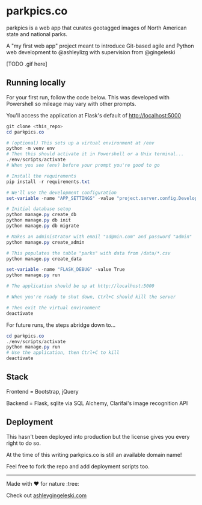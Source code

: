 # parkpics.co

parkpics is a web app that curates geotagged images of North American state and national parks.

A "my first web app" project meant to introduce Git-based agile and Python web development to @ashleylizg with supervision from @gingeleski

[TODO .gif here]

## Running locally

For your first run, follow the code below. This was developed with Powershell so mileage may vary with other prompts.

You'll access the application at Flask's default of [http://localhost:5000](http://localhost:5000)

```powershell
git clone <this_repo>
cd parkpics.co

# (optional) This sets up a virtual environment at /env
python -m venv env
# Then this should activate it in Powershell or a Unix terminal...
./env/scripts/activate
# When you see (env) before your prompt you're good to go

# Install the requirements
pip install -r requirements.txt

# We'll use the development configuration
set-variable -name "APP_SETTINGS" -value "project.server.config.DevelopmentConfig"

# Initial database setup
python manage.py create_db
python manage.py db init
python manage.py db migrate

# Makes an administrator with email "ad@min.com" and password "admin"
python manage.py create_admin

# This populates the table "parks" with data from /data/*.csv
python manage.py create_data

set-variable -name "FLASK_DEBUG" -value True
python manage.py run

# The application should be up at http://localhost:5000

# When you're ready to shut down, Ctrl+C should kill the server

# Then exit the virtual environment
deactivate
```

For future runs, the steps abridge down to...

```powershell
cd parkpics.co
./env/scripts/activate
python manage.py run
# Use the application, then Ctrl+C to kill
deactivate
```

## Stack

Frontend = Bootstrap, jQuery

Backend = Flask, sqlite via SQL Alchemy, Clarifai's image recognition API

## Deployment

This hasn't been deployed into production but the license gives you every right to do so.

At the time of this writing parkpics.co is still an available domain name!

Feel free to fork the repo and add deployment scripts too.

---

Made with :heart: for nature :tree:

Check out [ashleygingeleski.com](https://ashleygingeleski.com)
